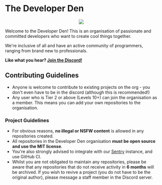 # The Developer Den

<p align="center">
  <img src="https://developerden.net/logo.png"/>
</p>

Welcome to the Developer Den! 
This is an organisation of passionate and committed developers who want to create cool things together. 

We're inclusive of all and have an active community of programmers, ranging from brand new to professionals.

**Like what you hear? [Join the Discord!](https://developerden.net/discord)**



## Contributing Guidelines

* Anyone is welcome to contribute to existing projects on the org - you don't even have to be in the discord (although this is recommended!)
* Any user who is Tier 2 or above (Levels 10+) can join the organisation as a member. This means you can add your own repositories to the organisation.



### Project Guidelines
* For obvious reasons, **no illegal or NSFW content** is allowed in any repositories created.
* All repositories in the Developer Den organisation **must be open source and use the MIT license**.
* You're also strongly advised to integrate with our [Sentry](https://sentry.developerden.net) instance, and use GitHub CI. 
* Whilst you are not obligated to maintain any repositories, please be aware that any repositories that do not receive activity in **6 months** will be archived. If you wish to revive a project (you do not have to be the original author), please message a staff member in the Discord server.
